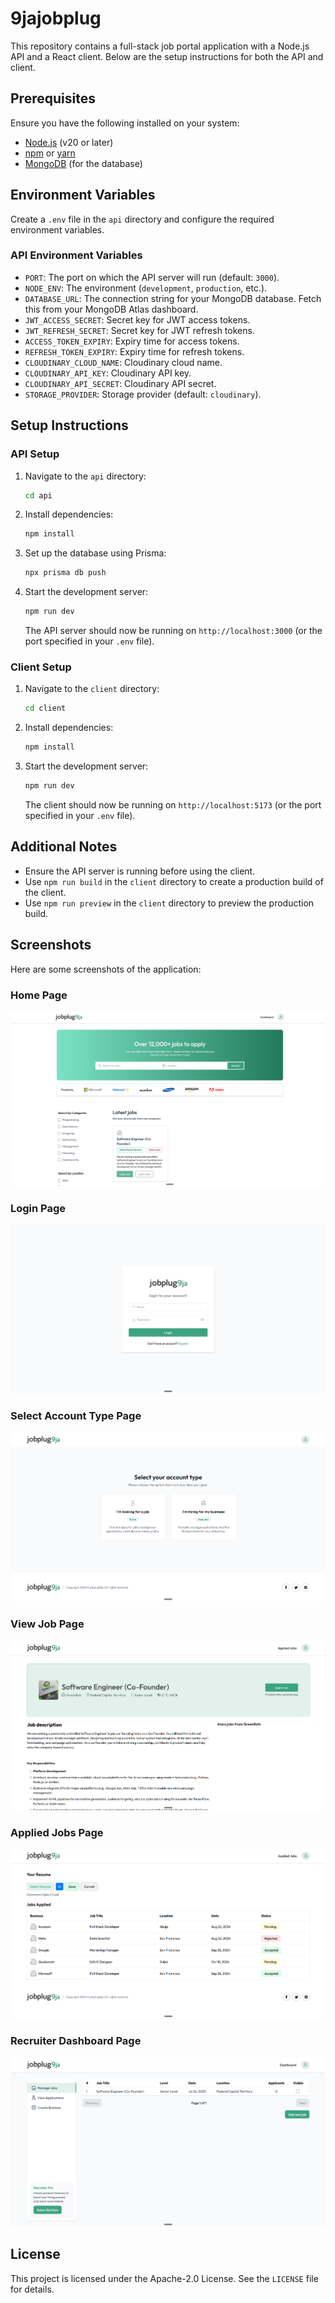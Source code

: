 # 9jajobplug

This repository contains a full-stack job portal application with a Node.js API and a React client. Below are the setup instructions for both the API and client.

## Prerequisites

Ensure you have the following installed on your system:

- [Node.js](https://nodejs.org/) (v20 or later)
- [npm](https://www.npmjs.com/) or [yarn](https://yarnpkg.com/)
- [MongoDB](https://www.mongodb.com/) (for the database)

## Environment Variables

Create a `.env` file in the `api` directory and configure the required environment variables.

### API Environment Variables

- `PORT`: The port on which the API server will run (default: `3000`).
- `NODE_ENV`: The environment (`development`, `production`, etc.).
- `DATABASE_URL`: The connection string for your MongoDB database. Fetch this from your MongoDB Atlas dashboard.
- `JWT_ACCESS_SECRET`: Secret key for JWT access tokens.
- `JWT_REFRESH_SECRET`: Secret key for JWT refresh tokens.
- `ACCESS_TOKEN_EXPIRY`: Expiry time for access tokens.
- `REFRESH_TOKEN_EXPIRY`: Expiry time for refresh tokens.
- `CLOUDINARY_CLOUD_NAME`: Cloudinary cloud name.
- `CLOUDINARY_API_KEY`: Cloudinary API key.
- `CLOUDINARY_API_SECRET`: Cloudinary API secret.
- `STORAGE_PROVIDER`: Storage provider (default: `cloudinary`).

## Setup Instructions

### API Setup

1. Navigate to the `api` directory:

   ```bash
   cd api
   ```

2. Install dependencies:

   ```bash
   npm install
   ```

3. Set up the database using Prisma:

   ```bash
   npx prisma db push
   ```

4. Start the development server:

   ```bash
   npm run dev
   ```

   The API server should now be running on `http://localhost:3000` (or the port specified in your `.env` file).

### Client Setup

1. Navigate to the `client` directory:

   ```bash
   cd client
   ```

2. Install dependencies:

   ```bash
   npm install
   ```

3. Start the development server:

   ```bash
   npm run dev
   ```

   The client should now be running on `http://localhost:5173` (or the port specified in your `.env` file).

## Additional Notes

- Ensure the API server is running before using the client.
- Use `npm run build` in the `client` directory to create a production build of the client.
- Use `npm run preview` in the `client` directory to preview the production build.

## Screenshots

Here are some screenshots of the application:

### Home Page

![Home Page](screenshots/home_page.png)

### Login Page

![Login Page](screenshots/login_page.png)

### Select Account Type Page

![Select Account Type Page](screenshots/select_account_type_page.png)

### View Job Page

![View Job Page](screenshots/view_job_page.png)

### Applied Jobs Page

![Applied Jobs Page](screenshots/applied_jobs_page.png)

### Recruiter Dashboard Page

![Recruiter Dashboard Page](screenshots/recruiter_dashboard_page.png)

## License

This project is licensed under the Apache-2.0 License. See the `LICENSE` file for details.
